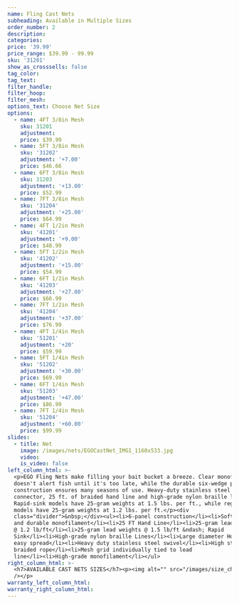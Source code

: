 ```yaml
---
name: Fling Cast Nets
subheading: Available in Multiple Sizes
order_number: 2
description:
categories:
price: '39.99'
price_range: $39.99 - 99.99
sku: '31201'
show_as_crosssells: false
tag_color:
tag_text:
filter_handle:
filter_hoop:
filter_mesh:
options_text: Choose Net Size
options:
  - name: 4FT 3/8in Mesh
    sku: 31201
    adjustment:
    price: $39.99
  - name: 5FT 3/8in Mesh
    sku: '31202'
    adjustment: '+7.00'
    price: $46.66
  - name: 6FT 3/8in Mesh
    sku: 31203
    adjustment: '+13.00'
    price: $52.99
  - name: 7FT 3/8in Mesh
    sku: '31204'
    adjustment: '+25.00'
    price: $64.99
  - name: 4FT 1/2in Mesh
    sku: '41201'
    adjustment: '+9.00'
    price: $48.99
  - name: 5FT 1/2in Mesh
    sku: '41202'
    adjustment: '+15.00'
    price: $54.99
  - name: 6FT 1/2in Mesh
    sku: '41203'
    adjustment: '+27.00'
    price: $66.99
  - name: 7FT 1/2in Mesh
    sku: '41204'
    adjustment: '+37.00'
    price: $76.99
  - name: 4FT 1/4in Mesh
    sku: '51201'
    adjustment: '+20'
    price: $59.99
  - name: 5FT 1/4in Mesh
    sku: '51202'
    adjustment: '+30.00'
    price: $69.99
  - name: 6FT 1/4in Mesh
    sku: '51203'
    adjustment: '+47.00'
    price: $86.99
  - name: 7FT 1/4in Mesh
    sku: '51204'
    adjustment: '+60.00'
    price: $99.99
slides:
  - title: Net
    image: /images/nets/EGOCastNet_IMG1_1160x533.jpg
    video:
    is_video: false
left_column_html: >-
  <p>EGO Fling Nets make filling your bait bucket a breeze. Clear monofilament
  doesn't alert fish until it's too late, while the durable six-wedge panel
  construction ensures many seasons of use. Heavy-duty stainless steel swivel
  connector, 25 ft. of braided hand line and high-grade nylon braille lines.
  Rapid-sink models have 25-gram weights at 1.5 lbs. per ft., while regular
  models have 25-gram weights at 1.2 lbs. per ft.</p><div
  class="divider">&nbsp;</div><ul><li>6-panel construction</li><li>Soft, clear
  and durable monofilament</li><li>25 FT Hand Line</li><li>25-gram lead weights
  @ 1.2 lb/ft</li><li>25-gram lead weights @ 1.5 lb/ft &ndash; Rapid
  Sink</li><li>High-grade nylon braille Lines</li><li>Large diameter Horn for
  easy spread</li><li>Heavy duty stainless steel swivel</li><li>High strength
  braided rope</li><li>Mesh grid individually tied to lead
  line</li><li>High-grade monofilament</li></ul>
right_column_html: >-
  <h7>AVAILABLE CAST NETS SIZES</h7><p><img alt="" src="/images/size_chart.png"
  /></p>
warranty_left_column_html:
warranty_right_column_html:
---
```

